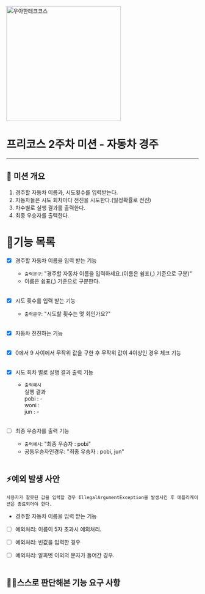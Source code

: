 
<p>
    <img src="https://github.com/user-attachments/assets/c811c2be-923e-4134-a7d4-56bd12198910" alt="우아한테크코스" width="300px">
</p>

# 프리코스 2주차 미션 - 자동차 경주

---

##  💪 미션 개요
1. 경주할 자동차 이름과, 시도횟수를 입력받는다.
2. 자동차들은 시도 회차마다 전진을 시도한다.(일정확률로 전진)
2. 차수별로 실행 결과를 출력한다.
3. 최종 우승자를 출력한다.

# 📝기능 목록

- [x] 경주할 자동차 이름을 입력 받는 기능
    - `출력문구`: "경주할 자동차 이름을 입력하세요.(이름은 쉼표(,) 기준으로 구분)"
    - 이름은 쉼표(,) 기준으로 구분한다.<br><br>

- [x] 시도 횟수를 입력 받는 기능
  - `출력문구`: "시도할 횟수는 몇 회인가요?"<br><br>
  
- [x] 자동차 전진하는 기능<br><br>

- [x] 0에서 9 사이에서 무작위 값을 구한 후 무작위 값이 4이상인 경우 체크 기능<br><br>

- [x] 시도 회차 별로 실행 결과 출력 기능
    - `출력예시`<br>
      실행 결과<br>
      pobi : -<br>
      woni :<Br>
      jun : -<br><br>

- [ ] 최종 우승자를 출력 기능
  - `출력예시`: "최종 우승자 : pobi"
  - 공동우승자인경우: "최종 우승자 : pobi, jun" <br><br>


## ⚡예외 발생 사안
`사용자가 잘못된 값을 입력할 경우 IllegalArgumentException을 발생시킨 후 애플리케이션은 종료되어야 한다.`

- 경주할 자동차 이름을 입력 받는 기능
- [ ] 예외처리: 이름이 5자 초과시 예외처리.
- [ ] 예외처리: 빈값을 입력한 경우
- [ ] 예외처리: 알파벳 이외의 문자가 들어간 경우.<br><br>


## 🙋‍♂️스스로 판단해본 기능 요구 사항


